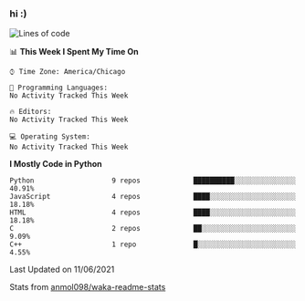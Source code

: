 ### hi :)

<!--START_SECTION:waka-->
![Lines of code](https://img.shields.io/badge/From%20Hello%20World%20I%27ve%20Written-773961%20lines%20of%20code-blue)

📊 **This Week I Spent My Time On** 

```text
⌚︎ Time Zone: America/Chicago

💬 Programming Languages: 
No Activity Tracked This Week

🔥 Editors: 
No Activity Tracked This Week

💻 Operating System: 
No Activity Tracked This Week

```

**I Mostly Code in Python** 

```text
Python                   9 repos             ██████████░░░░░░░░░░░░░░░   40.91% 
JavaScript               4 repos             ████░░░░░░░░░░░░░░░░░░░░░   18.18% 
HTML                     4 repos             ████░░░░░░░░░░░░░░░░░░░░░   18.18% 
C                        2 repos             ██░░░░░░░░░░░░░░░░░░░░░░░   9.09% 
C++                      1 repo              █░░░░░░░░░░░░░░░░░░░░░░░░   4.55%

```



 Last Updated on 11/06/2021
<!--END_SECTION:waka-->

Stats from [anmol098/waka-readme-stats](https://github.com/anmol098/waka-readme-stats)